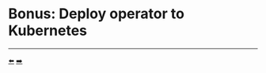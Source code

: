 # Bonus: Deploy operator to Kubernetes


<hr>
<a href="../11-delete-a-website-deployment/README.md">⬅️</a>
<a href="../README.md">➡️</a>
